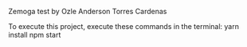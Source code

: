 Zemoga test by Ozle Anderson Torres Cardenas

To execute this project, execute these commands in the terminal:
yarn install
npm start